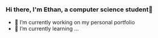 ### Hi there, I'm Ethan, a computer science student👋

- 🔭 I’m currently working on my personal portfolio
- 🌱 I’m currently learning ...



<!--
**ethanbtlr/ethanbtlr** is a ✨ _special_ ✨ repository because its `README.md` (this file) appears on your GitHub profile.

Here are some ideas to get you started:

- 🌱 I’m currently learning ...
- 👯 I’m looking to collaborate on ...
- 🤔 I’m looking for help with ...
- 💬 Ask me about ...
- 📫 How to reach me: ...
- 😄 Pronouns: ...
- ⚡ Fun fact: ...
-->
